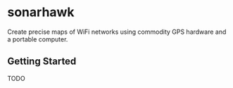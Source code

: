 # sonarhawk

Create precise maps of WiFi networks using commodity GPS hardware and a portable computer.

## Getting Started

TODO
